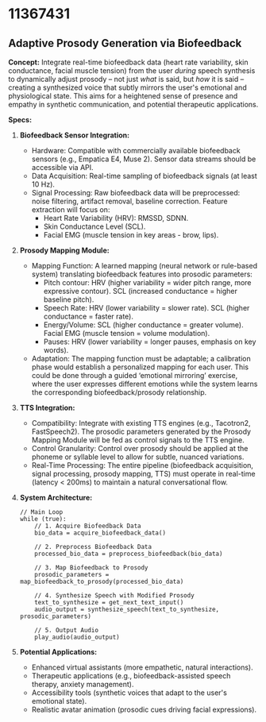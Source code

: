 # 11367431

## Adaptive Prosody Generation via Biofeedback

**Concept:** Integrate real-time biofeedback data (heart rate variability, skin conductance, facial muscle tension) from the user *during* speech synthesis to dynamically adjust prosody – not just *what* is said, but *how* it is said – creating a synthesized voice that subtly mirrors the user's emotional and physiological state. This aims for a heightened sense of presence and empathy in synthetic communication, and potential therapeutic applications.

**Specs:**

1.  **Biofeedback Sensor Integration:**
    *   Hardware: Compatible with commercially available biofeedback sensors (e.g., Empatica E4, Muse 2).  Sensor data streams should be accessible via API.
    *   Data Acquisition: Real-time sampling of biofeedback signals (at least 10 Hz).
    *   Signal Processing: Raw biofeedback data will be preprocessed: noise filtering, artifact removal, baseline correction. Feature extraction will focus on:
        *   Heart Rate Variability (HRV): RMSSD, SDNN.
        *   Skin Conductance Level (SCL).
        *   Facial EMG (muscle tension in key areas - brow, lips).

2.  **Prosody Mapping Module:**
    *   Mapping Function:  A learned mapping (neural network or rule-based system) translating biofeedback features into prosodic parameters:
        *   Pitch contour:  HRV (higher variability = wider pitch range, more expressive contour). SCL (increased conductance = higher baseline pitch).
        *   Speech Rate: HRV (lower variability = slower rate). SCL (higher conductance = faster rate).
        *   Energy/Volume: SCL (higher conductance = greater volume). Facial EMG (muscle tension = volume modulation).
        *   Pauses: HRV (lower variability = longer pauses, emphasis on key words).
    *   Adaptation: The mapping function must be adaptable; a calibration phase would establish a personalized mapping for each user. This could be done through a guided ‘emotional mirroring’ exercise, where the user expresses different emotions while the system learns the corresponding biofeedback/prosody relationship.

3.  **TTS Integration:**
    *   Compatibility: Integrate with existing TTS engines (e.g., Tacotron2, FastSpeech2). The prosodic parameters generated by the Prosody Mapping Module will be fed as control signals to the TTS engine.
    *   Control Granularity:  Control over prosody should be applied at the phoneme or syllable level to allow for subtle, nuanced variations.
    *   Real-Time Processing:  The entire pipeline (biofeedback acquisition, signal processing, prosody mapping, TTS) must operate in real-time (latency < 200ms) to maintain a natural conversational flow.

4. **System Architecture:**

    ```pseudocode
    // Main Loop
    while (true):
        // 1. Acquire Biofeedback Data
        bio_data = acquire_biofeedback_data()

        // 2. Preprocess Biofeedback Data
        processed_bio_data = preprocess_biofeedback(bio_data)

        // 3. Map Biofeedback to Prosody
        prosodic_parameters = map_biofeedback_to_prosody(processed_bio_data)

        // 4. Synthesize Speech with Modified Prosody
        text_to_synthesize = get_next_text_input()
        audio_output = synthesize_speech(text_to_synthesize, prosodic_parameters)

        // 5. Output Audio
        play_audio(audio_output)
    ```

5.  **Potential Applications:**
    *   Enhanced virtual assistants (more empathetic, natural interactions).
    *   Therapeutic applications (e.g., biofeedback-assisted speech therapy, anxiety management).
    *   Accessibility tools (synthetic voices that adapt to the user's emotional state).
    *   Realistic avatar animation (prosodic cues driving facial expressions).